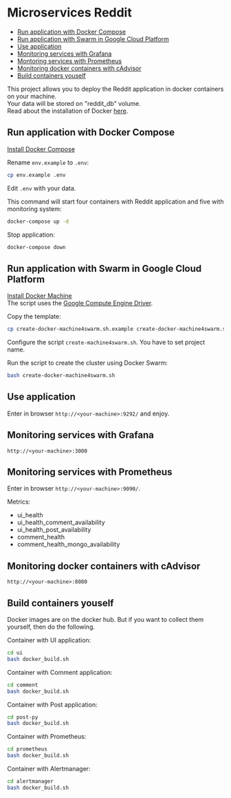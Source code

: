 # Microservices Reddit

* [Run application with Docker Compose](#run-application-with-docker-compose)
* [Run application with Swarm in Google Cloud Platform](#run-application-with-swarm-in-google-cloud-platform)
* [Use application](#use-application)
* [Monitoring services with Grafana](#monitoring-services-with-grafana)
* [Montoring services with Prometheus](#montoring-services-with-prometheus)
* [Monitoring docker containers with cAdvisor](#monitoring-docker-containers-with-cadvisor)
* [Build containers youself](#build-containers-youself)

This project allows you to deploy the Reddit application in docker containers
on your machine.   
Your data will be stored on "reddit_db" volume.   
Read about the installation of Docker [here](https://docs.docker.com/engine/installation/).

## Run application with Docker Compose

[Install Docker Compose](https://docs.docker.com/compose/install/#install-compose)

Rename `env.example` to `.env`:

```bash
cp env.example .env
```

Edit `.env` with your data.

This command will start four containers with Reddit application and five with
monitoring system:

```bash
docker-compose up -d
```

Stop application:

```bash
docker-compose down
```

## Run application with Swarm in Google Cloud Platform

[Install Docker Machine](https://docs.docker.com/machine/install-machine/)   
The script uses the [Google Compute Engine Driver](https://docs.docker.com/machine/drivers/gce/).

Copy the template:

```bash
cp create-docker-machine4swarm.sh.example create-docker-machine4swarm.sh
```

Configure the script `create-machine4swarm.sh`. You have to set project name.

Run the script to create the cluster using Docker Swarm:

```bash
bash create-docker-machine4swarm.sh
```

## Use application

Enter in browser `http://<your-machine>:9292/` and enjoy.

## Monitoring services with Grafana

`http://<your-machine>:3000`

## Monitoring services with Prometheus

Enter in browser `http://<your-machine>:9090/`.

Metrics:

* ui_health
* ui_health_comment_availability
* ui_health_post_availability
* comment_health
* comment_health_mongo_availability

## Monitoring docker containers with cAdvisor

`http://<your-machine>:8080`

## Build containers youself

Docker images are on the docker hub.
But if you want to collect them yourself, then do the following.

Container with UI application:

```bash
cd ui
bash docker_build.sh
```

Container with Comment application:

```bash
cd comment
bash docker_build.sh
```

Container with Post application:

```bash
cd post-py
bash docker_build.sh
```

Container with Prometheus:

```bash
cd prometheus
bash docker_build.sh
```

Container with Alertmanager:

```bash
cd alertmanager
bash docker_build.sh
```
